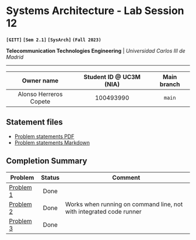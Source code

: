# **Systems Architecture - Lab Session 12**
**`[GITT]` `[Sem 2.1]` `[SysArch]` `(Fall 2023)`**

**Telecommunication Technologies Engineering** | _Universidad Carlos III de Madrid_

---

| Owner name | Student ID @ UC3M (NIA) | Main branch |
| :---: | :---: | :---: |
| Alonso Herreros Copete | 100493990 | `main` |

## Statement files

* [Problem statements PDF](./Instructions.pdf)
* [Problem statements Markdown](./Statements.md)

## Completion Summary

| Problem | Status | Comment
| --- | :---: | --- |
| [Problem 1][i1] | Done | |
| [Problem 2][i2] | Done | Works when running on command line, not with integrated code runner |
| [Problem 3][i3] | Done | |

[i1]: https://github.com/alonso-herreros/uni-sysarch-lab12/issues/1
[i2]: https://github.com/alonso-herreros/uni-sysarch-lab12/issues/2
[i3]: https://github.com/alonso-herreros/uni-sysarch-lab12/issues/3
